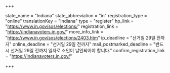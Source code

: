 +++

state_name = "Indiana"
state_abbreviation = "in"
registration_type = "online"
translationKey = "Indiana"
type = "register"
hp_link = "https://www.in.gov/sos/elections/"
registration_link = "https://indianavoters.in.gov/"
more_info_link = "https://www.in.gov/sos/elections/2403.htm"
ip_deadline = "선거일 29일 전까지"
online_deadline = "선거일 29일 전까지"
mail_postmarked_deadline = "반드시 선거일 29일 전까지 일자로 소인이 날인되어야 합니다."
confirm_registration_link = "https://indianavoters.in.gov/"

+++